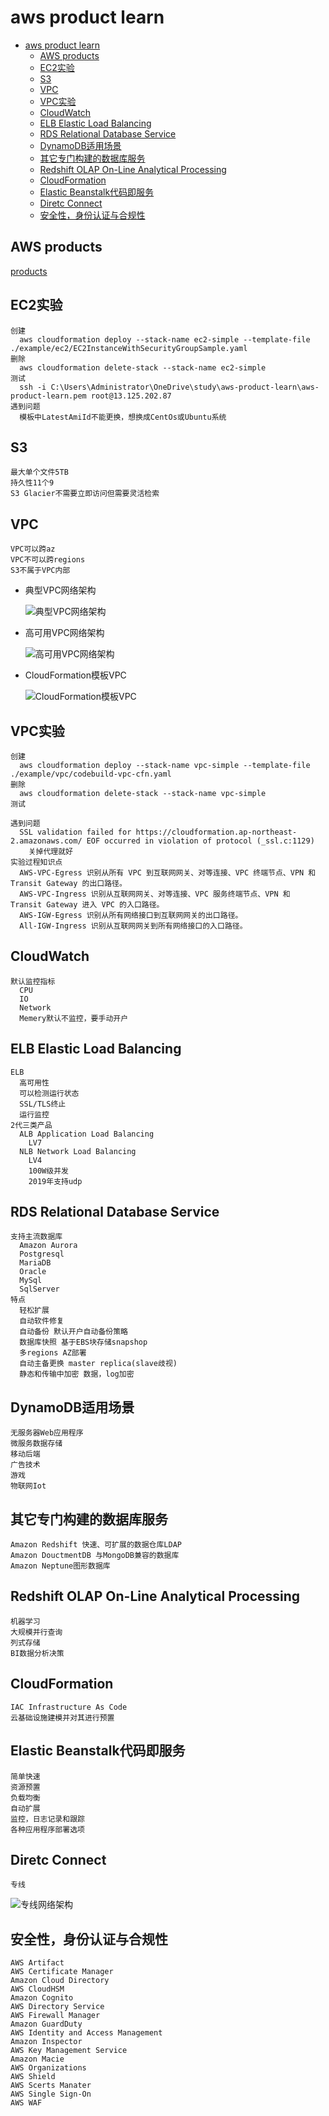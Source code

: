 # aws product learn
<!-- TOC -->

- [aws product learn](#aws-product-learn)
    - [AWS products](#aws-products)
    - [EC2实验](#ec2%E5%AE%9E%E9%AA%8C)
    - [S3](#s3)
    - [VPC](#vpc)
    - [VPC实验](#vpc%E5%AE%9E%E9%AA%8C)
    - [CloudWatch](#cloudwatch)
    - [ELB Elastic Load Balancing](#elb-elastic-load-balancing)
    - [RDS Relational Database Service](#rds-relational-database-service)
    - [DynamoDB适用场景](#dynamodb%E9%80%82%E7%94%A8%E5%9C%BA%E6%99%AF)
    - [其它专门构建的数据库服务](#%E5%85%B6%E5%AE%83%E4%B8%93%E9%97%A8%E6%9E%84%E5%BB%BA%E7%9A%84%E6%95%B0%E6%8D%AE%E5%BA%93%E6%9C%8D%E5%8A%A1)
    - [Redshift OLAP On-Line Analytical Processing](#redshift-olap-on-line-analytical-processing)
    - [CloudFormation](#cloudformation)
    - [Elastic Beanstalk代码即服务](#elastic-beanstalk%E4%BB%A3%E7%A0%81%E5%8D%B3%E6%9C%8D%E5%8A%A1)
    - [Diretc Connect](#diretc-connect)
    - [安全性，身份认证与合规性](#%E5%AE%89%E5%85%A8%E6%80%A7%E8%BA%AB%E4%BB%BD%E8%AE%A4%E8%AF%81%E4%B8%8E%E5%90%88%E8%A7%84%E6%80%A7)

<!-- /TOC -->

## AWS products
  [products](./products/README.md)

## EC2实验
    创建
      aws cloudformation deploy --stack-name ec2-simple --template-file ./example/ec2/EC2InstanceWithSecurityGroupSample.yaml
    删除
      aws cloudformation delete-stack --stack-name ec2-simple
    测试
      ssh -i C:\Users\Administrator\OneDrive\study\aws-product-learn\aws-product-learn.pem root@13.125.202.87
    遇到问题
      模板中LatestAmiId不能更换，想换成CentOs或Ubuntu系统

## S3
    最大单个文件5TB
    持久性11个9
    S3 Glacier不需要立即访问但需要灵活检索

## VPC
    VPC可以跨az
    VPC不可以跨regions
    S3不属于VPC内部

  - 典型VPC网络架构

    ![典型VPC网络架构](./vpcArchitecture/vpc-architecture_diagram.png)

  - 高可用VPC网络架构

    ![高可用VPC网络架构](./vpcHAArchitecture/vpc-architecture_diagram.png)

  - CloudFormation模板VPC

    ![CloudFormation模板VPC](./vpcCloudFormationTemplate/template1-designer.png)

## VPC实验
    创建
      aws cloudformation deploy --stack-name vpc-simple --template-file ./example/vpc/codebuild-vpc-cfn.yaml
    删除
      aws cloudformation delete-stack --stack-name vpc-simple
    测试
      
    遇到问题
      SSL validation failed for https://cloudformation.ap-northeast-2.amazonaws.com/ EOF occurred in violation of protocol (_ssl.c:1129)
        关掉代理就好
    实验过程知识点
      AWS-VPC-Egress 识别从所有 VPC 到互联网网关、对等连接、VPC 终端节点、VPN 和 Transit Gateway 的出口路径。
      AWS-VPC-Ingress 识别从互联网网关、对等连接、VPC 服务终端节点、VPN 和 Transit Gateway 进入 VPC 的入口路径。
      AWS-IGW-Egress 识别从所有网络接口到互联网网关的出口路径。
      All-IGW-Ingress 识别从互联网网关到所有网络接口的入口路径。

## CloudWatch
    默认监控指标
      CPU
      IO
      Network
      Memery默认不监控，要手动开户

## ELB Elastic Load Balancing
    ELB
      高可用性
      可以检测运行状态
      SSL/TLS终止
      运行监控
    2代三类产品
      ALB Application Load Balancing
        LV7
      NLB Network Load Balancing
        LV4
        100W级并发
        2019年支持udp
        
## RDS Relational Database Service
    支持主流数据库
      Amazon Aurora
      Postgresql
      MariaDB
      Oracle
      MySql
      SqlServer
    特点
      轻松扩展
      自动软件修复
      自动备份 默认开户自动备份策略
      数据库快照 基于EBS块存储snapshop
      多regions AZ部署
      自动主备更换 master replica(slave歧视)
      静态和传输中加密 数据，log加密

## DynamoDB适用场景
    无服务器Web应用程序
    微服务数据存储
    移动后端
    广告技术
    游戏
    物联网Iot

## 其它专门构建的数据库服务
    Amazon Redshift 快速、可扩展的数据仓库LDAP
    Amazon DouctmentDB 与MongoDB兼容的数据库
    Amazon Neptune图形数据库

## Redshift OLAP On-Line Analytical Processing
    机器学习
    大规模并行查询
    列式存储
    BI数据分析决策

## CloudFormation
    IAC Infrastructure As Code
    云基础设施建模并对其进行预置

## Elastic Beanstalk代码即服务
    简单快速
    资源预置
    负载均衡
    自动扩展
    监控，日志记录和跟踪
    各种应用程序部署选项

## Diretc Connect
    专线
  ![专线网络架构](./directConnect/1666883898115.jpg)

## 安全性，身份认证与合规性
    AWS Artifact
    AWS Certificate Manager
    Amazon Cloud Directory
    AWS CloudHSM
    Amazon Cognito
    AWS Directory Service
    AWS Firewall Manager
    Amazon GuardDuty
    AWS Identity and Access Management
    Amazon Inspector
    AWS Key Management Service
    Amazon Macie
    AWS Organizations
    AWS Shield
    AWS Scerts Manater
    AWS Single Sign-On
    AWS WAF